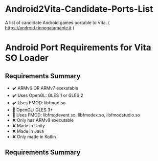 # Android2Vita-Candidate-Ports-List
A list of candidate Android games portable to Vita. ( https://android.rinnegatamante.it )

# Android Port Requirements for Vita SO Loader 

## Requirements Summary
- ✔️ ARMv6 OR ARMv7 exexutable 
- ✔️ Uses OpenGL: GLES 1 or GLES 2 
- ✔️ Uses FMOD: libfmod.so 
- 🔶 OpenGL: GLES 3+ 
- 🔶 Uses FMOD: libfmodevent.so, libfmodex.so, libfmodstudio.so 
- ❌ Only has ARMv8 executable 
- ❌ Made in Unity 
- ❌ Made in Java 
- ❌ Only made in Kotlin 

## Requirements Summary
